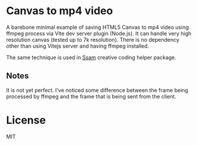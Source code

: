 # Canvas to mp4 video

A barebone minimal example of saving HTML5 Canvas to mp4 video using ffmpeg process via Vite dev server plugin (Node.js). It can handle very high resolution canvas (tested up to 7k resolution). There is no dependency other than using Vitejs server and having ffmpeg installed.

The same technique is used in [Ssam](https://github.com/cdaein/ssam) creative coding helper package.

## Notes

It is not yet perfect. I've noticed some difference between the frame being processed by ffmpeg and the frame that is being sent from the client.

# License

MIT
